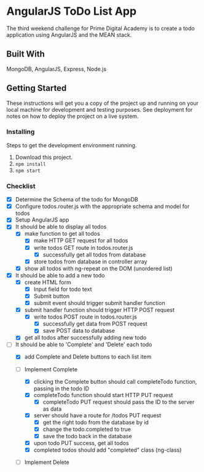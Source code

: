 # AngularJS ToDo List App

The third weekend challenge for Prime Digital Academy is to create a todo application using AngularJS and the MEAN stack.

## Built With

MongoDB, AngularJS, Express, Node.js

## Getting Started

These instructions will get you a copy of the project up and running on your local machine for development and testing purposes. See deployment for notes on how to deploy the project on a live system.

### Installing

Steps to get the development environment running.

1. Download this project.
2. `npm install`
3. `npm start`

### Checklist

- [x] Determine the Schema of the todo for MongoDB
- [x] Configure todos.router.js with the appropriate schema and model for todos
- [x] Setup AngularJS app
- [x] It should be able to display all todos
  - [x] make function to get all todos
    - [x] make HTTP GET request for all todos
    - [x] write todos GET route in todos.router.js
      - [x] successfully get all todos from database
    - [x] store todos from database in controller array
  - [x] show all todos with ng-repeat on the DOM (unordered list)
- [x] It should be able to add a new todo
  - [x] create HTML form
    - [x] Input field for todo text
    - [x] Submit button
    - [x] submit event should trigger submit handler function
  - [x] submit handler function should trigger HTTP POST request
    - [x] write todos POST route in todos.router.js
      - [x] successfully get data from POST request
      - [x] save POST data to database
  - [x] get all todos after successfully adding new todo
- [ ] It should be able to 'Complete' and 'Delete' each todo
  - [x] add Complete and Delete buttons to each list item
  - [ ] Implement Complete
    - [x] clicking the Complete button should call completeTodo function, passing in the todo ID
    - [x] completeTodo function should start HTTP PUT request
      - [x] completeTodo PUT request should pass the ID to the server as data
    - [x] server should have a route for /todos PUT request
      - [x] get the right todo from the database by id
      - [x] change the todo.completed to true
      - [x] save the todo back in the database
    - [x] upon todo PUT success, get all todos
    - [x] completed todos should add "completed" class (ng-class)
  - [ ] Implement Delete
      
